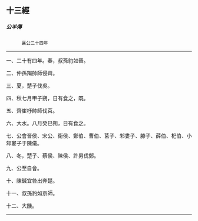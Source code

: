 

## 十三經

##### 公羊傳
　　　`襄公二十四年`

* * *

一、二十有四年。春，叔孫豹如晉。

二、仲孫羯帥師侵齊。

三、夏，楚子伐吳。

四、秋七月甲子朔，日有食之，既。

五、齊崔杼帥師伐莒。

六、大水。八月癸巳朔，日有食之。

七、公會晉侯、宋公、衞侯、鄭伯、曹伯、莒子、邾婁子、滕子、薛伯、𣏌伯、小邾婁子于陳儀。

八、冬，楚子、蔡侯、陳侯、許男伐鄭。

九、公至自會。

十、陳鍼宜咎出奔楚。

十一、叔孫豹如京師。

十二、大饑。

* * *

